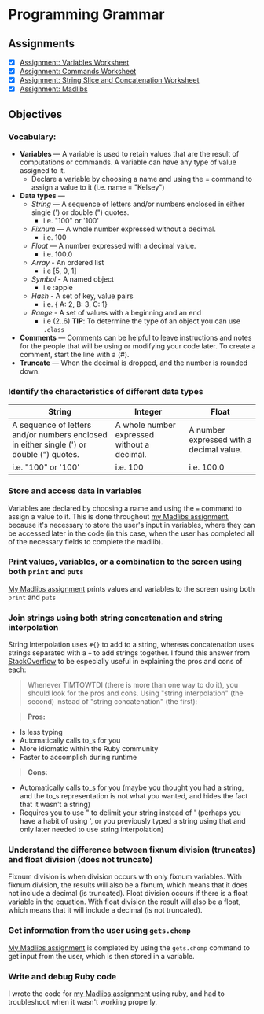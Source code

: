 # Programming Grammar

## Assignments
- [X] [Assignment: Variables Worksheet](assignments/variable-worksheet.md)
- [X] [Assignment: Commands Worksheet](assignments/commands-worksheet.md)
- [X] [Assignment: String Slice and Concatenation Worksheet](string-slicing-concatenation-worksheet.md)
- [X] [Assignment: Madlibs](assignments/mcalpine-madlib.rb)

## Objectives
### Vocabulary:
+ **Variables** — A variable is used to retain values that are the result of computations or commands. A variable can have any type of value assigned to it.
  + Declare a variable by choosing a name and using the = command to assign a value to it (i.e. name = "Kelsey")
+ **Data types** —
  + *String* — A sequence of letters and/or numbers enclosed in either single (') or double (") quotes.
    + i.e. "100" or '100'
  + *Fixnum* — A whole number expressed without a decimal.
    + i.e. 100
  + *Float* — A number expressed with a decimal value.
    + i.e. 100.0
  + *Array* - An ordered list
    + i.e [5, 0, 1]
  + *Symbol* - A named object
    + i.e :apple
  + *Hash* - A set of key, value pairs
    + i.e. { A: 2, B: 3, C: 1}
  + *Range* - A set of values with a beginning and an end
    + i.e (2..6)
**TIP**: To determine the type of an object you can use `.class`
+ **Comments** — Comments can be helpful to leave instructions and notes for the people that will be using or modifying your code later. To create a comment, start the line with a (#).
+ **Truncate** — When the decimal is dropped, and the number is rounded down.

### Identify the characteristics of different data types
String | Integer | Float
--------|--------|--------
A sequence of letters and/or numbers enclosed in either single (') or double (") quotes.  | A whole number expressed without a decimal. | A number expressed with a decimal value.
i.e. "100" or '100' | i.e. 100 | i.e. 100.0

### Store and access data in variables
Variables are declared by choosing a name and using the `=` command to assign a value to it. This is done throughout [my Madlibs assignment](assignments/mcalpine-madlib.rb), because it's necessary to store the user's input in variables, where they can be accessed later in the code (in this case, when the user has completed all of the necessary fields to complete the madlib).

### Print values, variables, or a combination to the screen using both `print` and `puts`
[My Madlibs assignment](assignments/mcalpine-madlib.rb) prints values and variables to the screen using both `print` and `puts`

### Join strings using both string concatenation and string interpolation
String Interpolation uses `#{}` to add to a string, whereas concatenation uses strings separated with a `+` to add strings together. I found this answer from [StackOverflow](http://stackoverflow.com/questions/10076579/string-concatenation-vs-interpolation-in-ruby/10076632#10076632) to be especially useful in explaining the pros and cons of each:

> Whenever TIMTOWTDI (there is more than one way to do it), you should look for the pros and cons. Using "string interpolation" (the second) instead of "string concatenation" (the first):

> **Pros:**
- Is less typing
- Automatically calls to_s for you
- More idiomatic within the Ruby community
- Faster to accomplish during runtime

> **Cons:**
- Automatically calls to_s for you (maybe you thought you had a string, and the to_s representation is not what you wanted, and hides the fact that it wasn't a string)
- Requires you to use " to delimit your string instead of ' (perhaps you have a habit of using ', or you previously typed a string using that and only later needed to use string interpolation)

### Understand the difference between fixnum division (truncates) and float division (does not truncate)
Fixnum division is when division occurs with only fixnum variables. With fixnum division, the results will also be a fixnum, which means that it does not include a decimal (is truncated). Float division occurs if there is a float variable in the equation. With float division the result will also be a float, which means that it will include a decimal (is not truncated).

### Get information from the user using `gets.chomp`
[My Madlibs assignment](assignments/mcalpine-madlib.rb) is completed by using the `gets.chomp` command to get input from the user, which is then stored in a variable.

### Write and debug Ruby code
I wrote the code for [my Madlibs assignment](assignments/mcalpine-madlib.rb) using ruby, and had to troubleshoot when it wasn't working properly.

